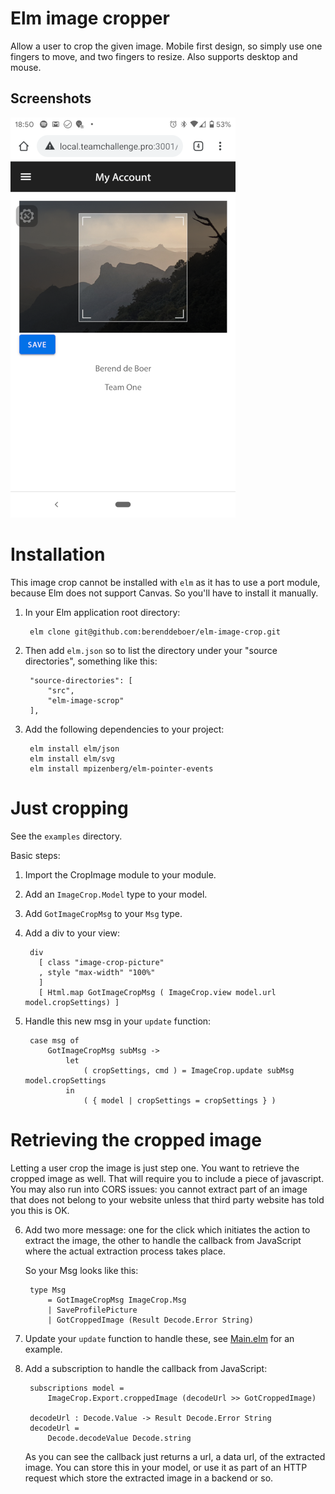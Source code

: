 # Elm image cropper

Allow a user to crop the given image. Mobile first design, so simply
use one fingers to move, and two fingers to resize. Also supports
desktop and mouse.


## Screenshots

<img src="https://raw.githubusercontent.com/berenddeboer/elm-image-crop/master/screenshot_1.png" />


# Installation

This image crop cannot be installed with `elm` as it has to use a port
module, because Elm does not support Canvas. So you'll have to install it manually.

1. In your Elm application root directory:

        elm clone git@github.com:berenddeboer/elm-image-crop.git

2. Then add `elm.json` so to list the directory under your "source directories", something like this:

        "source-directories": [
            "src",
            "elm-image-scrop"
        ],

3. Add the following dependencies to your project:

        elm install elm/json
        elm install elm/svg
        elm install mpizenberg/elm-pointer-events


# Just cropping

See the `examples` directory.


Basic steps:

1. Import the CropImage module to your module.

2. Add an `ImageCrop.Model` type to your model.

3. Add `GotImageCropMsg` to your `Msg` type.

4. Add a div to your view:

        div
          [ class "image-crop-picture"
          , style "max-width" "100%"
          ]
          [ Html.map GotImageCropMsg ( ImageCrop.view model.url model.cropSettings) ]

5. Handle this new msg in your `update` function:

        case msg of
            GotImageCropMsg subMsg ->
                let
                    ( cropSettings, cmd ) = ImageCrop.update subMsg model.cropSettings
                in
                    ( { model | cropSettings = cropSettings } )


# Retrieving the cropped image

Letting a user crop the image is just step one. You want to retrieve
the cropped image as well. That will require you to include a piece of
javascript. You may also run into CORS issues: you cannot extract part
of an image that does not belong to your website unless that third
party website has told you this is OK.

6. Add two more message: one for the click which initiates
   the action to extract the image, the other to handle the callback
   from JavaScript where the actual extraction process takes place.

   So your Msg looks like this:

        type Msg
            = GotImageCropMsg ImageCrop.Msg
            | SaveProfilePicture
            | GotCroppedImage (Result Decode.Error String)


7. Update your `update` function to handle these, see
   [Main.elm](examples/crop-and-get-cropped-image/src/Main.elm) for an
   example.

8. Add a subscription to handle the callback from JavaScript:

        subscriptions model =
            ImageCrop.Export.croppedImage (decodeUrl >> GotCroppedImage)

        decodeUrl : Decode.Value -> Result Decode.Error String
        decodeUrl =
            Decode.decodeValue Decode.string

    As you can see the callback just returns a url, a data url, of the
    extracted image. You can store this in your model, or use it as
    part of an HTTP request which store the extracted image in a
    backend or so.
